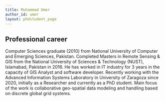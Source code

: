 ```yaml
---
title: Muhammad Umer
author_id: umer
layout: phdstudent_page
---
```


## Professional career

Computer Sciences graduate (2010) from National University of Computer and Emerging Sciences, Pakistan. Completed Masters in Remote Sensing & GIS from the National University of Sciences & Technology (NUST), Islamabad, Pakistan in 2016. He has worked in IT industry for 3 years in the capacity of GIS Analyst and software developer. Recently working with the Advanced Information Systems Laboratory in University of Zaragoza since 2020, initially as a Researcher and currently as a PhD student. Main focus of the work is collaborative geo-spatial data modeling and handling based on discrete global grid systems.
